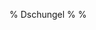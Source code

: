 % Dschungel
% 
% 

<div id="content">
</div>
<div id="template" style="display: none">
{{\#cards}}
<div style="position: relative;" class="card {{color}}">
<div style="position: absolute; ">
<div style="position: absolute; margin-left: 3px;font-size: 14px;font-weight: bold;top: 5px; left: 5px;width:140px;text-align: center;background-color: white">
{{name}}
</div>
<div class="{{imgclass}}" style="position: absolute; top: 30px;left: 10px">
![picture](img/tig2/{{name}}.png)
</div>
{{\#task}}
<div class style="position: absolute; top: 5px;left: 125px;">
![picture](img/tig2/Stern.png)
</div>
{{/task}} {{\#warn}}
<div class="warn bgc-{{bgc}}" style="position: absolute; top: 100px;left: -30px;">
![picture](img/tig2/{{warn}}.png)
</div>
{{/warn}} {{\#hor}}![picture](img/TIG/horiz.jpg){{/hor}}
{{\#ver}}![picture](img/TIG/vertic.jpg){{/ver}}
<div class="text {{top}}">
{{{Aktion}}}
</div>
</div>
</div>
{{\#pagebreak}}
<div class="pagebreak" style="width: 600px; page-break-after: always">
page-break
</div>
{{/pagebreak}} {{/cards}} {{\#symbols}}
<span class="symbol bgc-{{bgc}}" style="width:80px;height:80px;float:left;margin-bottom: 10px;opacity:1.0">![picture](img/tig2/{{name}}.png)</span>
{{/symbols}}
